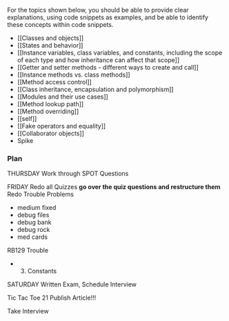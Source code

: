 For the topics shown below, you should be able to provide clear explanations, using code snippets as examples, and be able to identify these concepts within code snippets.

- [[Classes and objects]]
- [[States and behavior]]
- [[Instance variables, class variables, and constants, including the scope of each type and how inheritance can affect that scope]]
- [[Getter and setter methods - different ways to create and call]]
- [[Instance methods vs. class methods]]
- [[Method access control]]
- [[Class inheritance, encapsulation and polymorphism]]
- [[Modules and their use cases]]
- [[Method lookup path]]
- [[Method overriding]]
- [[self]]
- [[Fake operators and equality]]
- [[Collaborator objects]]
- Spike

### Plan
THURSDAY
Work through SPOT Questions

FRIDAY
Redo all Quizzes
  **go over the quiz questions and restructure them**
Redo Trouble Problems
  - medium fixed
  - debug files
  - debug bank
  - debug rock
  - med cards

RB129 Trouble
- 3. Constants

SATURDAY
Written Exam, Schedule Interview

Tic Tac Toe
21
Publish Article!!!

Take Interview


